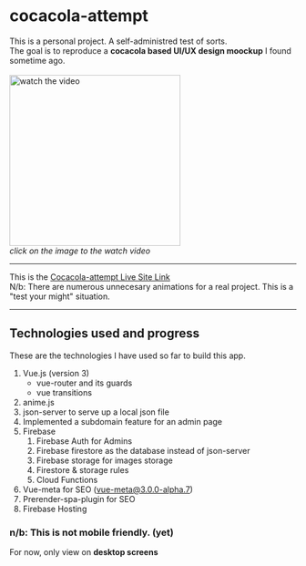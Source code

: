 # cocacola-attempt
This is a personal project. A self-administred test of sorts.<br>
The goal is to reproduce a **cocacola based UI/UX design moockup** I found sometime ago.<br><br>
[<img src="https://firebasestorage.googleapis.com/v0/b/cocacola-attempt.appspot.com/o/Images%2FHomePoster%2Fcocacola-attempt-poster.JPG?alt=media&token=4b4dfcef-0bd3-48f6-a5fa-429be3f01a62" width="300" alt="watch the video" title="Click to watch the video">](https://firebasestorage.googleapis.com/v0/b/cocacola-attempt.appspot.com/o/videos%2FUIMockup%2FUIVideo.mp4?alt=media&token=db4c0020-80f3-431b-8837-277df4328679)<br>
*click on the image to the watch video* <br>
***

This is the [Cocacola-attempt Live Site Link](https://cocacola-attempt.web.app)<br>
N/b: There are numerous unnecesary animations for a real project. This is a "test your might" situation.

***
## Technologies used and progress
These are the technologies I have used so far to build this app.
1. Vue.js (version 3)
    * vue-router and its guards
    * vue transitions
2. anime.js
3. json-server to serve up a local json file
4. Implemented a subdomain feature for an admin page
5. Firebase
    1. Firebase Auth for Admins
    2. Firebase firestore as the database instead of json-server
    3. Firebase storage for images storage
    4. Firestore & storage rules
    5. Cloud Functions   
6. Vue-meta for SEO (vue-meta@3.0.0-alpha.7)
7. Prerender-spa-plugin for SEO
8. Firebase Hosting

### n/b: This is not mobile friendly. (yet)
For now, only view on **desktop screens**
